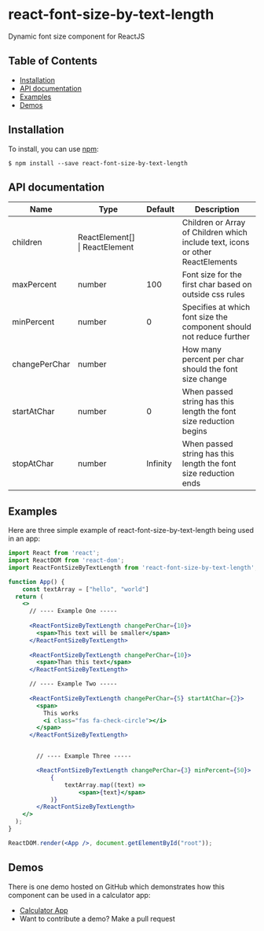 # react-font-size-by-text-length

Dynamic font size component for ReactJS

## Table of Contents

* [Installation](#installation)
* [API documentation](#api-documentation)
* [Examples](#examples)
* [Demos](#demos)

## Installation

To install, you can use [npm](https://npmjs.org/):

    $ npm install --save react-font-size-by-text-length

## API documentation

| Name  |Type | Default | Description |
| ------------- | ------------- | ------------- | ------------- |
| children | ReactElement[] &#124; ReactElement |  | Children or Array of Children which include text, icons or other ReactElements |
| maxPercent  | number  | 100 | Font size for the first char based on outside css rules |
| minPercent  | number | 0  | Specifies at which font size the component should not reduce further |
| changePerChar  | number  |  | How many percent per char should the font size change |
| startAtChar  | number | 0  | When passed string has this length the font size reduction begins  |
| stopAtChar  | number | Infinity  | When passed string has this length the font size reduction ends  |

## Examples

Here are three simple example of react-font-size-by-text-length being used in an app:

```jsx
import React from 'react';
import ReactDOM from 'react-dom';
import ReactFontSizeByTextLength from 'react-font-size-by-text-length';

function App() {
    const textArray = ["hello", "world"]
  return (
    <>
      // ---- Example One -----
      
      <ReactFontSizeByTextLength changePerChar={10}>
        <span>This text will be smaller</span>
      </ReactFontSizeByTextLength>
      
      <ReactFontSizeByTextLength changePerChar={10}>
        <span>Than this text</span>
      </ReactFontSizeByTextLength>

      // ---- Example Two -----
      
      <ReactFontSizeByTextLength changePerChar={5} startAtChar={2}>
        <span>
          This works 
          <i class="fas fa-check-circle"></i>
        </span>
      </ReactFontSizeByTextLength>


        // ---- Example Three -----

        <ReactFontSizeByTextLength changePerChar={3} minPercent={50}>
            {
                textArray.map((text) =>
                    <span>{text}</span>
            )}
        </ReactFontSizeByTextLength>
    </>
  );
}

ReactDOM.render(<App />, document.getElementById("root"));
```

## Demos


There is one demo hosted on GitHub which
demonstrates how this component can be used in a calculator app:

* [Calculator App](https://marvinscheffold.github.io/react-calculator/)
* Want to contribute a demo? Make a pull request
